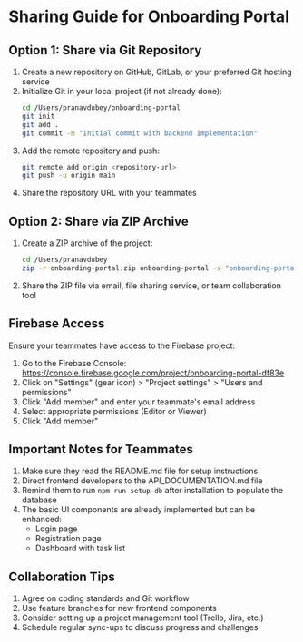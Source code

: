 # Sharing Guide for Onboarding Portal

## Option 1: Share via Git Repository

1. Create a new repository on GitHub, GitLab, or your preferred Git hosting service
2. Initialize Git in your local project (if not already done):
   ```bash
   cd /Users/pranavdubey/onboarding-portal
   git init
   git add .
   git commit -m "Initial commit with backend implementation"
   ```
3. Add the remote repository and push:
   ```bash
   git remote add origin <repository-url>
   git push -u origin main
   ```
4. Share the repository URL with your teammates

## Option 2: Share via ZIP Archive

1. Create a ZIP archive of the project:
   ```bash
   cd /Users/pranavdubey
   zip -r onboarding-portal.zip onboarding-portal -x "onboarding-portal/node_modules/*" "onboarding-portal/.next/*"
   ```
2. Share the ZIP file via email, file sharing service, or team collaboration tool

## Firebase Access

Ensure your teammates have access to the Firebase project:

1. Go to the Firebase Console: https://console.firebase.google.com/project/onboarding-portal-df83e
2. Click on "Settings" (gear icon) > "Project settings" > "Users and permissions"
3. Click "Add member" and enter your teammate's email address
4. Select appropriate permissions (Editor or Viewer)
5. Click "Add member"

## Important Notes for Teammates

1. Make sure they read the README.md file for setup instructions
2. Direct frontend developers to the API_DOCUMENTATION.md file
3. Remind them to run `npm run setup-db` after installation to populate the database
4. The basic UI components are already implemented but can be enhanced:
   - Login page
   - Registration page
   - Dashboard with task list

## Collaboration Tips

1. Agree on coding standards and Git workflow
2. Use feature branches for new frontend components
3. Consider setting up a project management tool (Trello, Jira, etc.)
4. Schedule regular sync-ups to discuss progress and challenges